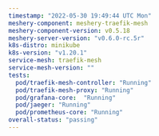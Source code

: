 ```yaml
---
timestamp: "2022-05-30 19:49:44 UTC Mon"
meshery-component: meshery-traefik-mesh
meshery-component-version: v0.5.18
meshery-server-version: "v0.6.0-rc.5r"
k8s-distro: minikube
k8s-version: "v1.20.1"
service-mesh: traefik-mesh
service-mesh-version: ""
tests:
  pod/traefik-mesh-controller: "Running"
  pod/traefik-mesh-proxy: "Running"
  pod/grafana-core:  "Running"
  pod/jaeger: "Running"
  pod/prometheus-core: "Running" 
overall-status: "passing"
---
```

